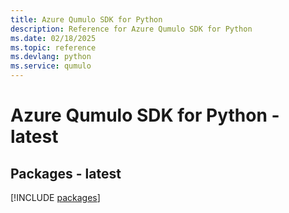 ```yaml
---
title: Azure Qumulo SDK for Python
description: Reference for Azure Qumulo SDK for Python
ms.date: 02/18/2025
ms.topic: reference
ms.devlang: python
ms.service: qumulo
---
```

# Azure Qumulo SDK for Python - latest
## Packages - latest
[!INCLUDE [packages](qumulo-index.md)]